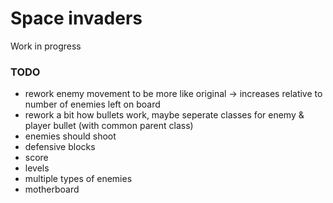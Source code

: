 # Space invaders

Work in progress

### TODO

- rework enemy movement to be more like original -> increases relative to number of enemies left on board
- rework a bit how bullets work, maybe seperate classes for enemy & player bullet (with common parent class)
- enemies should shoot
- defensive blocks
- score
- levels
- multiple types of enemies
- motherboard
